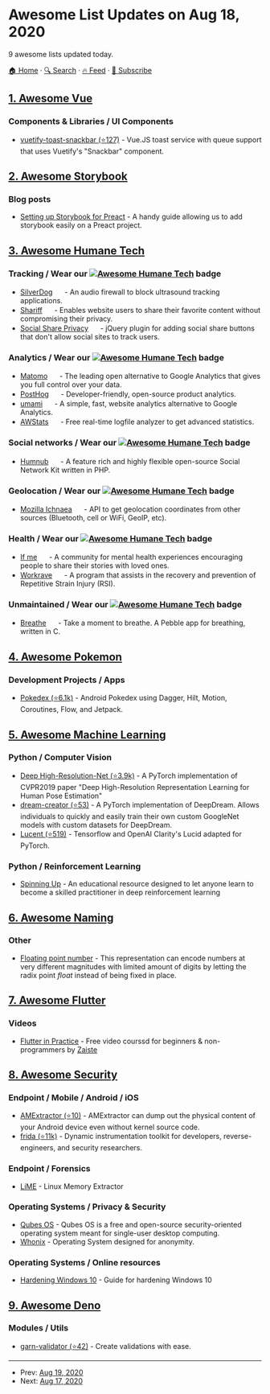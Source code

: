 # Awesome List Updates on Aug 18, 2020

9 awesome lists updated today.

[🏠 Home](/README.md) · [🔍 Search](https://www.trackawesomelist.com/search/) · [🔥 Feed](https://www.trackawesomelist.com/rss.xml) · [📮 Subscribe](https://trackawesomelist.us17.list-manage.com/subscribe?u=d2f0117aa829c83a63ec63c2f&id=36a103854c)



## [1. Awesome Vue](/content/vuejs/awesome-vue/README.md)

### Components & Libraries / UI Components

*   [vuetify-toast-snackbar (⭐127)](https://github.com/eolant/vuetify-toast-snackbar) - Vue.JS toast service with queue support that uses Vuetify's "Snackbar" component.

## [2. Awesome Storybook](/content/lauthieb/awesome-storybook/README.md)

### Blog posts

*   [Setting up Storybook for Preact](https://www.iamdeveloper.com/posts/setting-up-storybook-for-preact-p5a/) - A handy guide allowing us to add storybook easily on a Preact project.

## [3. Awesome Humane Tech](/content/humanetech-community/awesome-humane-tech/README.md)

### Tracking / Wear our   [![Awesome Humane Tech](https://raw.githubusercontent.com/humanetech-community/awesome-humane-tech/main/humane-tech-badge.svg?sanitize=true)](https://github.com/humanetech-community/awesome-humane-tech)   badge

*   [SilverDog](https://ubeacsec.org/) [<img src="https://raw.githubusercontent.com/humanetech-community/awesome-humane-tech/main/logo/github.svg?sanitize=true" width="16"/>](https://github.com/ubeacsec/Silverdog) - An audio firewall to block ultrasound tracking applications.
*   [Shariff](https://heiseonline.github.io/shariff/) [<img src="https://raw.githubusercontent.com/humanetech-community/awesome-humane-tech/main/logo/github.svg?sanitize=true" width="16"/>](https://github.com/heiseonline/shariff) - Enables website users to share their favorite content without compromising their privacy.
*   [Social Share Privacy](https://panzi.github.io/SocialSharePrivacy/) [<img src="https://raw.githubusercontent.com/humanetech-community/awesome-humane-tech/main/logo/github.svg?sanitize=true" width="16"/>](https://github.com/panzi/SocialSharePrivacy) - jQuery plugin for adding social share buttons that don't allow social sites to track users.

### Analytics / Wear our   [![Awesome Humane Tech](https://raw.githubusercontent.com/humanetech-community/awesome-humane-tech/main/humane-tech-badge.svg?sanitize=true)](https://github.com/humanetech-community/awesome-humane-tech)   badge

*   [Matomo](https://matomo.org/) [<img src="https://raw.githubusercontent.com/humanetech-community/awesome-humane-tech/main/logo/github.svg?sanitize=true" width="16"/>](https://github.com/matomo-org/matomo) - The leading open alternative to Google Analytics that gives you full control over your data.
*   [PostHog](https://posthog.com) [<img src="https://raw.githubusercontent.com/humanetech-community/awesome-humane-tech/main/logo/github.svg?sanitize=true" width="16"/>](https://github.com/PostHog/posthog) - Developer-friendly, open-source product analytics.
*   [umami](https://umami.is/) [<img src="https://raw.githubusercontent.com/humanetech-community/awesome-humane-tech/main/logo/github.svg?sanitize=true" width="16"/>](https://github.com/mikecao/umami) - A simple, fast, website analytics alternative to Google Analytics.
*   [AWStats](https://www.awstats.org/) [<img src="https://raw.githubusercontent.com/humanetech-community/awesome-humane-tech/main/logo/github.svg?sanitize=true" width="16"/>](https://github.com/eldy/awstats) - Free real-time logfile analyzer to get advanced statistics.

### Social networks / Wear our   [![Awesome Humane Tech](https://raw.githubusercontent.com/humanetech-community/awesome-humane-tech/main/humane-tech-badge.svg?sanitize=true)](https://github.com/humanetech-community/awesome-humane-tech)   badge

*   [Humnub](https://www.humhub.org/) [<img src="https://raw.githubusercontent.com/humanetech-community/awesome-humane-tech/main/logo/github.svg?sanitize=true" width="16"/>](https://github.com/humhub/humhub) - A feature rich and highly flexible open-source Social Network Kit written in PHP.

### Geolocation / Wear our   [![Awesome Humane Tech](https://raw.githubusercontent.com/humanetech-community/awesome-humane-tech/main/humane-tech-badge.svg?sanitize=true)](https://github.com/humanetech-community/awesome-humane-tech)   badge

*   [Mozilla Ichnaea](https://location.services.mozilla.com/) [<img src="https://raw.githubusercontent.com/humanetech-community/awesome-humane-tech/main/logo/github.svg?sanitize=true" width="16"/>](https://github.com/mozilla/ichnaea) - API to get geolocation coordinates from other sources (Bluetooth, cell or WiFi, GeoIP, etc).

### Health / Wear our   [![Awesome Humane Tech](https://raw.githubusercontent.com/humanetech-community/awesome-humane-tech/main/humane-tech-badge.svg?sanitize=true)](https://github.com/humanetech-community/awesome-humane-tech)   badge

*   [If me](https://www.if-me.org/) [<img src="https://raw.githubusercontent.com/humanetech-community/awesome-humane-tech/main/logo/github.svg?sanitize=true" width="16"/>](https://github.com/ifmeorg/ifme) - A community for mental health experiences encouraging people to share their stories with loved ones.
*   [Workrave](https://workrave.org/) [<img src="https://raw.githubusercontent.com/humanetech-community/awesome-humane-tech/main/logo/github.svg?sanitize=true" width="16"/>](https://github.com/rcaelers/workrave) - A program that assists in the recovery and prevention of Repetitive Strain Injury (RSI).

### Unmaintained / Wear our   [![Awesome Humane Tech](https://raw.githubusercontent.com/humanetech-community/awesome-humane-tech/main/humane-tech-badge.svg?sanitize=true)](https://github.com/humanetech-community/awesome-humane-tech)   badge

*   [Breathe](http://breatheforpebble.tk/) [<img src="https://raw.githubusercontent.com/humanetech-community/awesome-humane-tech/main/logo/github.svg?sanitize=true" width="16"/>](https://github.com/cheeseisdisgusting/exhale) - Take a moment to breathe. A Pebble app for breathing, written in C.

## [4. Awesome Pokemon](/content/tobiasbueschel/awesome-pokemon/README.md)

### Development Projects / Apps

*   [Pokedex (⭐6.1k)](https://github.com/skydoves/Pokedex) - Android Pokedex using Dagger, Hilt, Motion, Coroutines, Flow, and Jetpack.

## [5. Awesome Machine Learning](/content/josephmisiti/awesome-machine-learning/README.md)

### Python / Computer Vision

*   [Deep High-Resolution-Net (⭐3.9k)](https://github.com/leoxiaobin/deep-high-resolution-net.pytorch) - A PyTorch implementation of CVPR2019 paper "Deep High-Resolution Representation Learning for Human Pose Estimation"
*   [dream-creator (⭐53)](https://github.com/ProGamerGov/dream-creator) - A PyTorch implementation of DeepDream. Allows individuals to quickly and easily train their own custom GoogleNet models with custom datasets for DeepDream.
*   [Lucent (⭐519)](https://github.com/greentfrapp/lucent) - Tensorflow and OpenAI Clarity's Lucid adapted for PyTorch.

### Python / Reinforcement Learning

*   [Spinning Up](https://spinningup.openai.com) - An educational resource designed to let anyone learn to become a skilled practitioner in deep reinforcement learning

## [6. Awesome Naming](/content/gruhn/awesome-naming/README.md)

### Other

*   [Floating point number](https://floating-point-gui.de/formats/fp/) - This representation can encode numbers at very different magnitudes with limited amount of digits by letting the radix point *float* instead of being fixed in place.

## [7. Awesome Flutter](/content/Solido/awesome-flutter/README.md)

### Videos

*   [Flutter in Practice](https://www.youtube.com/playlist?list=PLhXZp00uXBk5TSY6YOdmpzp1yG3QbFvrN) - Free video courssd for beginners & non-programmers by [Zaiste](https://zaiste.net/)

## [8. Awesome Security](/content/sbilly/awesome-security/README.md)

### Endpoint / Mobile / Android / iOS

*   [AMExtractor (⭐10)](https://github.com/ir193/AMExtractor) - AMExtractor can dump out the physical content of your Android device even without kernel source code.
*   [frida (⭐11k)](https://github.com/frida/frida) - Dynamic instrumentation toolkit for developers, reverse-engineers, and security researchers.

### Endpoint / Forensics

*   [LiME](https://github.com/504ensicsLabs/LiME.git) - Linux Memory Extractor

### Operating Systems / Privacy & Security

*   [Qubes OS](https://www.qubes-os.org/) - Qubes OS is a free and open-source security-oriented operating system meant for single-user desktop computing.
*   [Whonix](https://www.whonix.org) - Operating System designed for anonymity.

### Operating Systems / Online resources

*   [Hardening Windows 10](https://www.hardenwindows10forsecurity.com/) - Guide for hardening Windows 10

## [9. Awesome Deno](/content/denolib/awesome-deno/README.md)

### Modules / Utils

*   [garn-validator (⭐42)](https://github.com/jupegarnica/garn-validator) - Create validations with ease.

---

- Prev: [Aug 19, 2020](/content/2020/08/19/README.md)
- Next: [Aug 17, 2020](/content/2020/08/17/README.md)